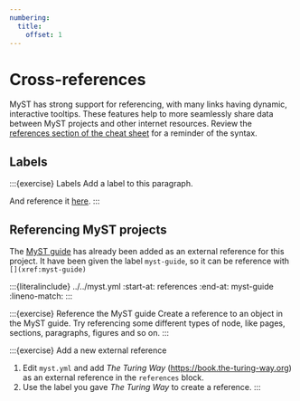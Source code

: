 ```yaml
---
numbering:
  title:
    offset: 1
---
```


# Cross-references

MyST has strong support for referencing, with many links having dynamic, interactive tooltips.
These features help to more seamlessly share data between MyST projects and other internet resources.
Review the [references section of the cheat sheet](#cheatsheet-ref) for a reminder of the syntax.

## Labels

:::{exercise} Labels
Add a label to this paragraph.

And reference it [here]().
:::

## Referencing MyST projects

The [MyST guide](xref:myst-guide) has already been added as an external reference for this project.
It have been given the label `myst-guide`, so it can be reference with `[](xref:myst-guide)`

:::{literalinclude} ../../myst.yml
:start-at: references
:end-at: myst-guide
:lineno-match:
:::

:::{exercise} Reference the MyST guide
Create a reference to an object in the MyST guide.
Try referencing some different types of node, like pages, sections, paragraphs, figures and so on.
:::

:::{exercise} Add a new external reference
1. Edit `myst.yml` and add _The Turing Way_ (https://book.the-turing-way.org) as an external reference in the `references` block.
2. Use the label you gave _The Turing Way_ to create a reference.
:::
